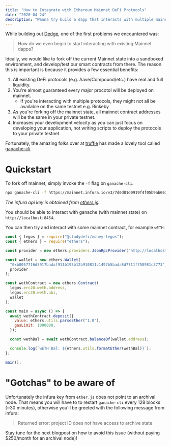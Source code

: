 ```yaml
---
title: "How to Integrate with Ethereum Mainnet DeFi Protocols"
date: "2020-04-24"
description: "Wanna try build a dapp that interacts with multiple mainnet protocols but don't know where to start? Read on!"
---
```


While building out [Dedge](https://dedge.exchange), one of the first problems we encountered was:

> How do we even begin to start interacting with existing Mainnet dapps?

Ideally, we would like to fork off the current Mainnet state into a sandboxed environment, and develop/test our smart contracts from there. The reason this is important is because it provides a few essential benefits:

1. All existing DeFi protocols (e.g. Aave/Compound/etc.) have real and full liquidity.
2. You're almost guaranteed every major procotol will be deployed on mainnet.
    - If you're interacting with multiple protocols, they might not all be available on the same testnet e.g. Rinkeby
3. As you're forking off the mainnet state, all mainnet contract addresses will be the same in your private testnet.
4. Increases your development velocity as you can just focus on developing your application, not writing scripts to deploy the protocols to your private testnet.


Fortunately, the amazing folks over at [truffle](https://www.trufflesuite.com/) has made a lovely tool called [ganache-cli](https://www.trufflesuite.com/ganache).

# Quickstart

To fork off mainnet, simply invoke the `-f` flag on `ganache-cli`.

```bash
npx ganache-cli -f https://mainnet.infura.io/v3/7d0d81d0919f4f05b9ab6634be01ee73 -i 5777 -d
```
_The infura api key is obtained from [ethers.js](https://github.com/ethers-io/ethers.js/blob/master/src.ts/providers/infura-provider.ts#L14)._

You should be able to interact with ganache (with mainnet state) on `http://localhost:8454`.

You can then try and interact with some mainnet contract, for example `wETH`:

```javascript
const { legos } = require("@studydefi/money-legos");
const { ethers } = require("ethers");

const provider = new ethers.providers.JsonRpcProvider("http://localhost:8545");

const wallet = new ethers.Wallet(
  "0xb0057716d5917badaf911b193b12b910811c1497b5bada8d7711f758981c3773", // Default private key for ganache-cli -d
  provider
);

const wethContract = new ethers.Contract(
  legos.erc20.weth.address,
  legos.erc20.weth.abi,
  wallet
);

const main = async () => {
  await wethContract.deposit({
    value: ethers.utils.parseEther("1.0"),
    gasLimit: 1000000,
  });

  const wethBal = await wethContract.balanceOf(wallet.address);

  console.log(`wETH Bal: ${ethers.utils.formatEther(wethBal)}`);
};

main();
```

# "Gotchas" to be aware of

Unfortunately the infura key from `ether.js` does not point to an archival node. That means you will have to to restart `ganache-cli` every 128 blocks (~30 minutes), otherwise you'll be greeted with the following message from infura:

> Returned error: project ID does not have access to archive state

Stay tune for the next blogpost on how to avoid this issue (without paying $250/month for an archival node)!
